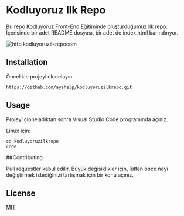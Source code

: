 # Kodluyoruz Ilk Repo

Bu repo [Kodluyoruz](https://kodluyoruz.org) Front-End Eğitiminde oluşturduğumuz ilk repo. İçerisinde bir adet README dosyası, bir adet de index.html barındırıyor.

![http kodluyoruzilkrepocom](https://user-images.githubusercontent.com/130370459/235914988-ba6d4f76-e04f-4011-9734-8f5e0a56226b.png)

## Installation

Öncelikle projeyi clonelayın.

```
https://github.com/ayshelp/kodluyoruzilkrepo.git
```

## Usage

Projeyi cloneladıktan sonra Visual Studio Code programında açınız.
  
Linux için:
 
```
cd kodluyoruzilkrepo
code .
```

##Contributing

Pull requestler kabul edilir. Büyük değişiklikler için, lütfen önce neyi değiştirmek istediğinizi tartışmak için bir konu açınız.

## License

[MIT](https://opensource.org)